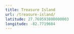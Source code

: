```yaml
---
title: Treasure Island
url: /treasure-island/
latitude: 27.769593800000003
longitude: -82.7719684
---
```

